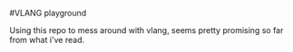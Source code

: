 #VLANG playground

Using this repo to mess around with vlang, seems pretty promising so far from what i've read.
